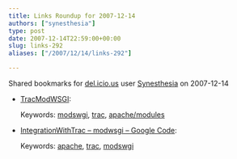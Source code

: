 ```yaml
---
title: Links Roundup for 2007-12-14
authors: ["synesthesia"]
type: post
date: 2007-12-14T22:59:00+00:00
slug: links-292 
aliases: ["/2007/12/14/links-292"]

---
```

Shared bookmarks for [del.icio.us][1] user  [Synesthesia][2] on 2007-12-14

  * [TracModWSGI][3]:
   
    Keywords: [modswgi][4], [trac][5], [apache/modules][6]
  * [IntegrationWithTrac &#8211; modwsgi &#8211; Google Code][7]:
   
    Keywords: [apache][8], [trac][5], [modswgi][4]

 [1]: https://del.icio.us/
 [2]: https://del.icio.us/synesthesia
 [3]: https://trac.edgewall.org/wiki/TracModWSGI "https://trac.edgewall.org/wiki/TracModWSGI"
 [4]: https://del.icio.us/synesthesia/modswgi
 [5]: https://del.icio.us/synesthesia/trac
 [6]: https://del.icio.us/synesthesia/apache/modules
 [7]: https://code.google.com/p/modwsgi/wiki/IntegrationWithTrac "https://code.google.com/p/modwsgi/wiki/IntegrationWithTrac"
 [8]: https://del.icio.us/synesthesia/apache